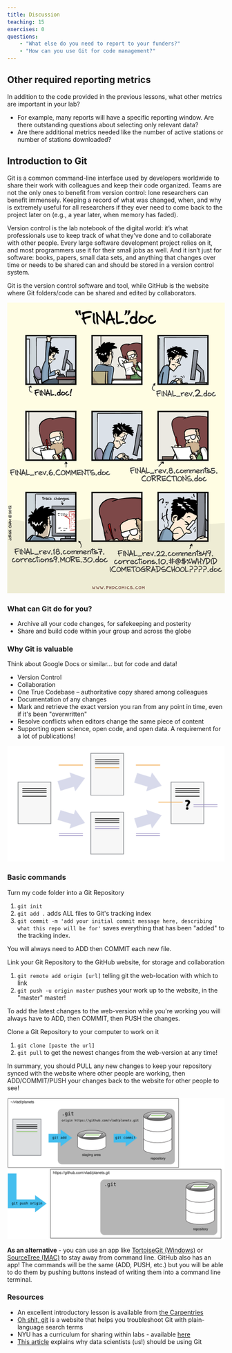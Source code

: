 ```yaml
---
title: Discussion
teaching: 15
exercises: 0
questions:
    - "What else do you need to report to your funders?"
    - "How can you use Git for code management?"
---
```

## Other required reporting metrics

In addition to the code provided in the previous lessons, what other metrics are important in your lab?
- For example, many reports will have a specific reporting window. Are there outstanding questions about selecting only relevant data?
- Are there additional metrics needed like the number of active stations or number of stations downloaded?

## Introduction to Git

Git is a common command-line interface used by developers worldwide to share their work with colleagues and keep their code organized. Teams are not the only ones to benefit from version control: lone researchers can benefit immensely. Keeping a record of what was changed, when, and why is extremely useful for all researchers if they ever need to come back to the project later on (e.g., a year later, when memory has faded).

Version control is the lab notebook of the digital world: it’s what professionals use to keep track of what they’ve done and to collaborate with other people. Every large software development project relies on it, and most programmers use it for their small jobs as well. And it isn’t just for software: books, papers, small data sets, and anything that changes over time or needs to be shared can and should be stored in a version control system.

Git is the version control software and tool, while GitHub is the website where Git folders/code can be shared and edited by collaborators.

![PhD Comic](../Resources/phd101212s.png)


### What can Git do for you?

- Archive all your code changes, for safekeeping and posterity
- Share and build code within your group and across the globe

### Why Git is valuable 

Think about Google Docs or similar... but for code and data!
- Version Control 
- Collaboration
- One True Codebase – authoritative copy shared among colleagues
- Documentation of any changes
- Mark and retrieve the exact version you ran from any point in time, even if it's been "overwritten"
- Resolve conflicts when editors change the same piece of content
- Supporting open science, open code, and open data. A requirement for a lot of publications!

![Conflicts](../Resources/conflict.svg)

### Basic commands

Turn my code folder into a Git Repository
1. `git init`
1. `git add .` adds ALL files to Git's tracking index
1. `git commit -m 'add your initial commit message here, describing what this repo will be for'` saves everything that has been "added" to the tracking index. 

You will always need to ADD then COMMIT each new file.

Link your Git Repository to the GitHub website, for storage and collaboration
1. `git remote add origin [url]` telling git the web-location with which to link
1. `git push -u origin master` pushes your work up to the website, in the "master" master!

To add the latest changes to the web-version while you're working you will always have to ADD, then COMMIT, then PUSH the changes.

Clone a Git Repository to your computer to work on it
1. `git clone [paste the url]` 
1. `git pull` to get the newest changes from the web-version at any time!

In summary, you should PULL any new changes to keep your repository synced with the website where other people are working, then ADD/COMMIT/PUSH your changes back to the website for other people to see!


![Git remote Github](../Resources/github-repo-after-first-push.svg)

**As an alternative** - you can use an app like [TortoiseGit (Windows)](https://tortoisegit.org/download/) or [SourceTree (MAC)](https://www.sourcetreeapp.com) to stay away from command line. GitHub also has an app! The commands will be the same (ADD, PUSH, etc.) but you will be able to do them by pushing buttons instead of writing them into a command line terminal.

### Resources

- An excellent introductory lesson is available from [the Carpentries](https://swcarpentry.github.io/git-novice/)
- [Oh shit, git](https://ohshitgit.com/) is a website that helps you troubleshoot Git with plain-language search terms
- NYU has a curriculum for sharing within labs - available [here](https://nyu-cdsc.github.io/learningr/)
- [This article](https://towardsdatascience.com/why-git-and-how-to-use-git-as-a-data-scientist-4fa2d3bdc197) explains why data scientists (us!) should be using Git